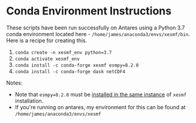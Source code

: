 # Conda Environment Instructions

These scripts have been run successfully on Antares using a Python 3.7 conda environment located here - `/home/james/anaconda3/envs/xesmf/bin`. Here is a recipe for creating this. 

1) `conda create -n xesmf_env python=3.7`
2) `conda activate xesmf_env`
3) `conda install -c conda-forge xesmf esmpy=8.2.0`
4) `conda install -c conda-forge dask netCDF4`



Notes:

- Note that `esmpy=8.2.0` must be [installed in the same instance](https://github.com/JiaweiZhuang/xESMF/issues/47#issuecomment-665516640) of `xesmf` installation.
- If you're running on antares, my environment for this can be found at `/home/james/anaconda3/envs/xesmf`
